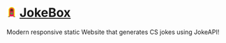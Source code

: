 
<h1>
<img src="src/logo.png" alt="JokeBox Icon" height="23px">
  <a href="https://maggyprotasio.github.io/JokeBox/">JokeBox</a>
</h1>
Modern responsive static Website that generates CS jokes using JokeAPI!

